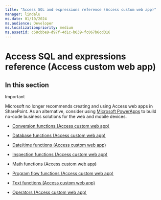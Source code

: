 ```yaml
---
title: "Access SQL and expressions reference (Access custom web app)"
manager: lindalu
ms.date: 01/10/2024
ms.audience: Developer  
ms.localizationpriority: medium
ms.assetid: c68cbbe9-d97f-4d1c-b639-fc067b6cd316
---
```


# Access SQL and expressions reference (Access custom web app)

## In this section

> [!IMPORTANT]
> Microsoft no longer recommends creating and using Access web apps in SharePoint. As an alternative, consider using [Microsoft PowerApps](https://powerapps.microsoft.com/) to build no-code business solutions for the web and mobile devices.
  
- [Conversion functions (Access custom web app)](conversion-functions-access-custom-web-app.md)

- [Database functions (Access custom web app)](database-functions-access-custom-web-app.md)

- [Date/time functions (Access custom web app)](date-time-functionsaccess-custom-web-app.md)

- [Inspection functions (Access custom web app)](inspection-functions-access-custom-web-app.md)

- [Math functions (Access custom web app)](math-functions-access-custom-web-app.md)

- [Program flow functions (Access custom web app)](program-flow-functions-access-custom-web-app.md)

- [Text functions (Access custom web app)](text-functions-access-custom-web-app.md)

- [Operators (Access custom web app)](operators-access-custom-web-app.md)
